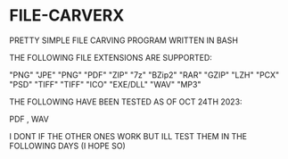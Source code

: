 # FILE-CARVERX


PRETTY SIMPLE FILE CARVING PROGRAM WRITTEN IN BASH

THE FOLLOWING FILE EXTENSIONS ARE SUPPORTED:

"PNG" "JPE" "PNG" "PDF" "ZIP" "7z" "BZip2" "RAR" "GZIP" "LZH" "PCX" "PSD" "TIFF" "TIFF" "ICO" "EXE/DLL" "WAV" "MP3"

THE FOLLOWING HAVE BEEN TESTED AS OF OCT 24TH 2023:

PDF , WAV

I DONT IF THE OTHER ONES WORK BUT ILL TEST THEM IN THE FOLLOWING DAYS (I HOPE SO)
